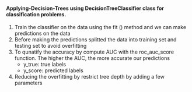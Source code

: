 ####  Applying-Decision-Trees using  DecisionTreeClassifier class for classification problems.
1) Train the classifier on the data using the fit () method and we can make predictions on the data
2) Before making the predictions splitted the data into training set and testing set to avoid overfitting
3) To qunatify the accuracy by compute AUC with the roc_auc_score function. The higher the AUC, the more accurate our predictions
     -  y_true: true labels   
     - y_score: predicted labels
4) Reducing the overfitting by restrict tree depth by adding a few parameters

     

